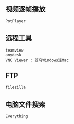## 视频逐帧播放

```
PotPlayer
```

## 远程工具

```
teamview
anydesk
VNC Viewer : 苍穹Windows连Mac
```

## FTP

```
filezilla
```

## 电脑文件搜索

```
Everything
```





